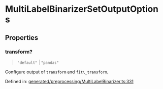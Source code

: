 # MultiLabelBinarizerSetOutputOptions

## Properties

### transform?

> `"default"` \| `"pandas"`

Configure output of `transform` and `fit\_transform`.

Defined in:  [generated/preprocessing/MultiLabelBinarizer.ts:331](https://github.com/transitive-bullshit/scikit-learn-ts/blob/122b3c0/packages/sklearn/src/generated/preprocessing/MultiLabelBinarizer.ts#L331)
